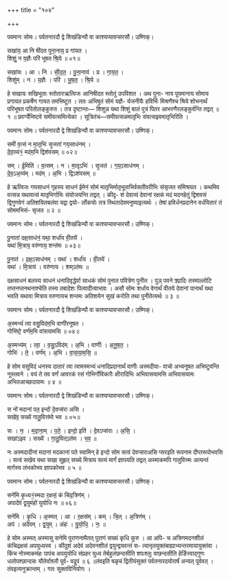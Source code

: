 +++
title = "१०४"

+++


पवमानः सोमः। पर्वतनारदौ द्वे शिखंडिन्यौ वा काश्यप्यावप्सरसौ। उष्णिक्।

सखा॑य॒ आ नि षी॑दत पुना॒नाय॒ प्र गा॑यत ।  
शिशुं॒ न य॒ज्ञैः परि॑ भूषत श्रि॒ये ॥ ०१॥

सखा॑यः । आ । नि । सी॒द॒त॒ । पु॒ना॒नाय॑ । प्र । गा॒य॒त॒ ।  
शिशु॑म् । न । य॒ज्ञैः । परि॑ । भू॒ष॒त॒ । श्रि॒ये ॥

हे सखायः सखिभूताः स्तोतारऋत्विजः आनिषीदत स्तोतुं उपविशत । अथ पुना- नाय पूयमानाय सोमाय प्रगायत प्रकर्षेण गायत तमभिष्टुत । ततः अभिषुतं सोमं यज्ञै- र्यजनीयैः हविर्भिः मिश्रणैश्च श्रिये शोभनार्थं परिभूषत परितोलङ्कुरुत । तत्र दृष्टान्तः— शिशुन्न यथा शिशुं बालं पुत्रं पितर आभरणैरलङ्कुर्वन्ति तद्वत् ॥ १ ॥ प्रवर्ग्येभिष्टवे समीवत्समित्येका । सूत्रितंच—समीवत्सन्नमातृभिः संवत्सइवमातृभिरिति ।

पवमानः सोमः। पर्वतनारदौ द्वे शिखंडिन्यौ वा काश्यप्यावप्सरसौ। उष्णिक्।

समी॑ व॒त्सं न मा॒तृभिः॑ सृ॒जता॑ गय॒साध॑नम् ।  
दे॒वा॒व्यं१॒॑ मद॑म॒भि द्विश॑वसम् ॥ ०२॥

सम् । ई॒मिति॑ । व॒त्सम् । न । मा॒तृऽभिः॑ । सृ॒जत॑ । ग॒य॒ऽसाध॑नम् ।  
दे॒व॒ऽअ॒व्य॑म् । मद॑म् । अ॒भि । द्विऽश॑वसम् ॥

हे ऋत्विजः गयसाधनं गृहस्य साधनं ईमेनं सोमं मातृभिर्मातृभूताभिर्वसतीवरीभिः संसृजत संमिश्रयत । कथमिव वत्सन्न यथावत्सं मातृभिर्गाभिः संयोजयन्ति तद्वत् । कीदृ- शं देवाव्यं देवानां रक्षकं मदं मदनहेतुं द्विशवसं द्विगुणवेगं अतिशयितबलंवा यद्वा द्वयो- र्लोकयोः तत्र स्थितादेवमनुष्याइत्यर्थः । तेषां हविर्धनप्रदानेन वर्धयितारं तं सोममभिसं- सृजत ॥ २ ॥

पवमानः सोमः। पर्वतनारदौ द्वे शिखंडिन्यौ वा काश्यप्यावप्सरसौ। उष्णिक्।

पु॒नाता॑ दक्ष॒साध॑नं॒ यथा॒ शर्धा॑य वी॒तये॑ ।  
यथा॑ मि॒त्राय॒ वरु॑णाय॒ शन्त॑मः ॥ ०३॥

पु॒नात॑ । द॒क्ष॒ऽसाध॑नम् । यथा॑ । शर्धा॑य । वी॒तये॑ ।  
यथा॑ । मि॒त्राय॑ । वरु॑णाय । शम्ऽत॑मः ॥

दक्षसाधनं बलस्य साधनं धनादिवृद्धेर्वा साधकं सोमं पुनात पवित्रेण पुनीत । पुञ् पवने क्र्यादिः तस्माल्लोटि तप्तनप्तनथनाश्चेति तस्य तबादेशः पित्वादीत्वाभावः । असौ सोमः शर्धाय वेगार्थं वीतये देवानां पानार्थं यथा भवति यथावा मित्राय वरुणायच शन्तमः अतिशयेन सुखं करोति तथा पुनीतेत्यर्थः ॥ ३ ॥

पवमानः सोमः। पर्वतनारदौ द्वे शिखंडिन्यौ वा काश्यप्यावप्सरसौ। उष्णिक्।

अ॒स्मभ्यं॑ त्वा वसु॒विद॑म॒भि वाणी॑रनूषत ।  
गोभि॑ष्टे॒ वर्ण॑म॒भि वा॑सयामसि ॥ ०४॥

अ॒स्मभ्य॑म् । त्वा॒ । व॒सु॒ऽविद॑म् । अ॒भि । वाणीः॑ । अ॒नू॒ष॒त॒ ।  
गोभिः॑ । ते॒ । वर्ण॑म् । अ॒भि । वा॒स॒या॒म॒सि॒ ॥

हे सोम वसुविदं धनस्य दातारं त्वा त्वामस्मभ्यं धनादिप्रदानार्थं वाणीः अस्मदीया- वाचो अभ्यनूषत अभिष्टुवन्ति नूस्तवने । वयं ते तव वर्णं आवरकं रसं गोभिर्गोविकारैः क्षीरादिभिः अभिवासयामसि अभिवासयामः अभितआच्छादयामः ॥ ४ ॥

पवमानः सोमः। पर्वतनारदौ द्वे शिखंडिन्यौ वा काश्यप्यावप्सरसौ। उष्णिक्।

स नो॑ मदानां पत॒ इन्दो॑ दे॒वप्स॑रा असि ।  
सखे॑व॒ सख्ये॑ गातु॒वित्त॑मो भव ॥ ०५॥

सः । नः॒ । म॒दा॒ना॒म् । प॒ते॒ । इन्दो॒ इति॑ । दे॒वऽप्स॑राः । अ॒सि॒ ।  
सखा॑ऽइव । सख्ये॑ । गा॒तु॒वित्ऽत॑मः । भ॒व॒ ॥

नः अस्मदादीनां मदानां मदकानां पते स्वामिन् हे इन्दो सोम सत्वं देवप्सराअसि प्सरइति रूपनाम दीप्तरूपोभवसि । सत्वं सखेव यथा सखा सुहृत् सख्ये मित्राय सत्यं मार्गं ज्ञापयति तद्वत् अस्माकमपि गातुवित्त्मः अत्यन्तं मार्गस्य लंभकोभव ज्ञापकोभव ॥ ५ ॥

पवमानः सोमः। पर्वतनारदौ द्वे शिखंडिन्यौ वा काश्यप्यावप्सरसौ। उष्णिक्।

सने॑मि कृ॒ध्य१॒॑स्मदा र॒क्षसं॒ कं चि॑द॒त्रिण॑म् ।  
अपादे॑वं द्व॒युमंहो॑ युयोधि नः ॥ ०६॥

सने॑मि । कृ॒धि । अ॒स्मत् । आ । र॒क्षस॑म् । कम् । चि॒त् । अ॒त्रिण॑म् ।  
अप॑ । अदे॑वम् । द्व॒युम् । अंहः॑ । यु॒यो॒धि॒ । नः॒ ॥

हे सोम अस्मत् अस्मासु सनेमि पुराणनामैतत् पुराणं सख्यं कृधि कुरु । आ अपि- च अत्रिणमदनशीलं कंचिद्रक्षसं अपयुध्यस्व । कीदुशं अदेवं अदेवनशीलं द्वयुन्द्वयवन्तं स- त्यानृतयुक्तंबाह्याभ्यन्तरमायायुक्तंवा । किंच नोस्माकमंहः पापंच अपयुयोधि संप्रहर युध्य तेर्बहुलंछन्दसीति शपःश्लुः वाछन्दसीति हेर्ङित्त्वाद्गुणः धलोपश्छान्दसः यौतेर्वाश्लौ पूर्व- वद्रूपं ॥ ६ ॥तंवइति षळृचं द्वितीयंसूक्तं पर्वतनारदयोरार्षं अन्यत् पूर्ववत् । तंवइत्यनुक्रान्तम् । गतः सूक्तविनियोगः ।